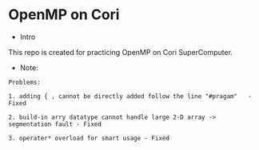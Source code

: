 # OpenMP on Cori

- Intro

This repo is created for practicing OpenMP on Cori SuperComputer.


- Note:
```
Problems: 

1. adding { , cannot be directly added follow the line "#pragam"   - Fixed

2. build-in arry datatype cannot handle large 2-D array -> segmentation fault - Fixed

3. operater* overload for smart usage - Fixed
```
